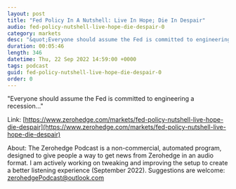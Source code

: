 ```yaml
---
layout: post
title: "Fed Policy In A Nutshell: Live In Hope; Die In Despair"
audio: fed-policy-nutshell-live-hope-die-despair-0
category: markets
desc: "&quot;Everyone should assume the Fed is committed to engineering a recession...&quot;"
duration: 00:05:46
length: 346
datetime: Thu, 22 Sep 2022 14:59:00 +0000
tags: podcast
guid: fed-policy-nutshell-live-hope-die-despair-0
order: 0
---
```

&quot;Everyone should assume the Fed is committed to engineering a recession...&quot;

Link: [https://www.zerohedge.com/markets/fed-policy-nutshell-live-hope-die-despair](https://www.zerohedge.com/markets/fed-policy-nutshell-live-hope-die-despair)

About: The Zerohedge Podcast is a non-commercial, automated program, designed to give people a way to get news from Zerohedge in an audio format.  I am actively working on tweaking and improving the setup to create a better listening experience (September 2022).  Suggestions are welcome: [zerohedgePodcast@outlook.com](mailto:zerohedgePodcast@outlook.com)